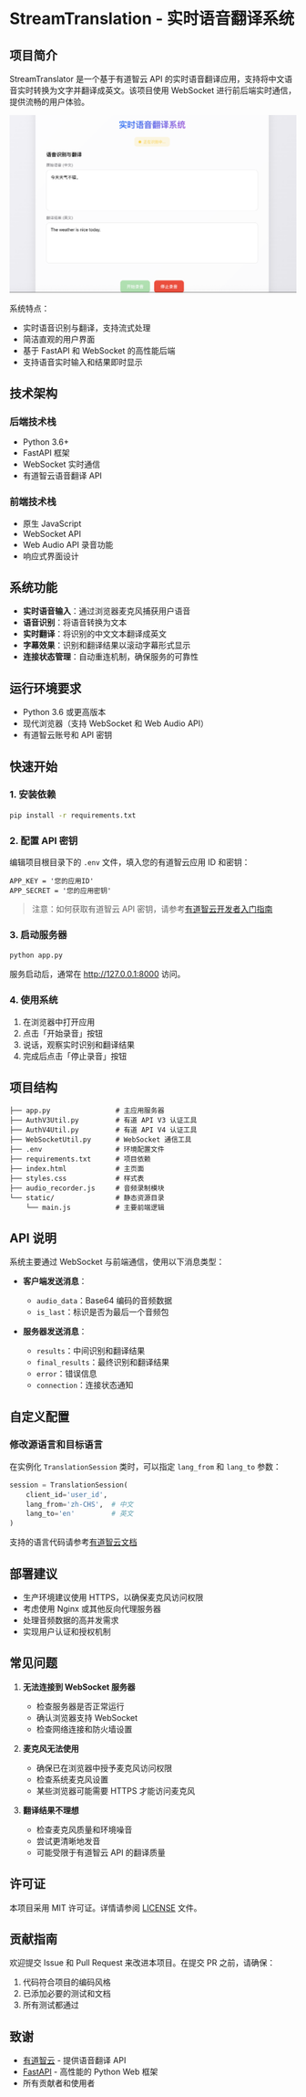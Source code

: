 # StreamTranslation - 实时语音翻译系统

## 项目简介

StreamTranslator 是一个基于有道智云 API 的实时语音翻译应用，支持将中文语音实时转换为文字并翻译成英文。该项目使用 WebSocket 进行前后端实时通信，提供流畅的用户体验。

![实时语音翻译系统界面](example.png)

系统特点：
- 实时语音识别与翻译，支持流式处理
- 简洁直观的用户界面
- 基于 FastAPI 和 WebSocket 的高性能后端
- 支持语音实时输入和结果即时显示

## 技术架构

### 后端技术栈
- Python 3.6+
- FastAPI 框架
- WebSocket 实时通信
- 有道智云语音翻译 API

### 前端技术栈
- 原生 JavaScript
- WebSocket API
- Web Audio API 录音功能
- 响应式界面设计

## 系统功能

- **实时语音输入**：通过浏览器麦克风捕获用户语音
- **语音识别**：将语音转换为文本
- **实时翻译**：将识别的中文文本翻译成英文
- **字幕效果**：识别和翻译结果以滚动字幕形式显示
- **连接状态管理**：自动重连机制，确保服务的可靠性

## 运行环境要求

- Python 3.6 或更高版本
- 现代浏览器（支持 WebSocket 和 Web Audio API）
- 有道智云账号和 API 密钥

## 快速开始

### 1. 安装依赖

```bash
pip install -r requirements.txt
```

### 2. 配置 API 密钥

编辑项目根目录下的 `.env` 文件，填入您的有道智云应用 ID 和密钥：

```
APP_KEY = '您的应用ID'
APP_SECRET = '您的应用密钥'
```

> 注意：如何获取有道智云 API 密钥，请参考[有道智云开发者入门指南](https://ai.youdao.com/doc.s#guide)

### 3. 启动服务器

```bash
python app.py
```

服务启动后，通常在 http://127.0.0.1:8000 访问。

### 4. 使用系统

1. 在浏览器中打开应用
2. 点击「开始录音」按钮
3. 说话，观察实时识别和翻译结果
4. 完成后点击「停止录音」按钮

## 项目结构

```
├── app.py                # 主应用服务器
├── AuthV3Util.py         # 有道 API V3 认证工具
├── AuthV4Util.py         # 有道 API V4 认证工具
├── WebSocketUtil.py      # WebSocket 通信工具
├── .env                  # 环境配置文件
├── requirements.txt      # 项目依赖
├── index.html            # 主页面
├── styles.css            # 样式表
├── audio_recorder.js     # 音频录制模块
└── static/               # 静态资源目录
    └── main.js           # 主要前端逻辑
```

## API 说明

系统主要通过 WebSocket 与前端通信，使用以下消息类型：

- **客户端发送消息**：
  - `audio_data`：Base64 编码的音频数据
  - `is_last`：标识是否为最后一个音频包

- **服务器发送消息**：
  - `results`：中间识别和翻译结果
  - `final_results`：最终识别和翻译结果
  - `error`：错误信息
  - `connection`：连接状态通知

## 自定义配置

### 修改源语言和目标语言

在实例化 `TranslationSession` 类时，可以指定 `lang_from` 和 `lang_to` 参数：

```python
session = TranslationSession(
    client_id='user_id',
    lang_from='zh-CHS',  # 中文
    lang_to='en'         # 英文
)
```

支持的语言代码请参考[有道智云文档](https://ai.youdao.com/)

## 部署建议

- 生产环境建议使用 HTTPS，以确保麦克风访问权限
- 考虑使用 Nginx 或其他反向代理服务器
- 处理音频数据的高并发需求
- 实现用户认证和授权机制

## 常见问题

1. **无法连接到 WebSocket 服务器**
   - 检查服务器是否正常运行
   - 确认浏览器支持 WebSocket
   - 检查网络连接和防火墙设置

2. **麦克风无法使用**
   - 确保已在浏览器中授予麦克风访问权限
   - 检查系统麦克风设置
   - 某些浏览器可能需要 HTTPS 才能访问麦克风

3. **翻译结果不理想**
   - 检查麦克风质量和环境噪音
   - 尝试更清晰地发音
   - 可能受限于有道智云 API 的翻译质量

## 许可证

本项目采用 MIT 许可证。详情请参阅 [LICENSE](LICENSE) 文件。

## 贡献指南

欢迎提交 Issue 和 Pull Request 来改进本项目。在提交 PR 之前，请确保：

1. 代码符合项目的编码风格
2. 已添加必要的测试和文档
3. 所有测试都通过

## 致谢

- [有道智云](https://ai.youdao.com/) - 提供语音翻译 API
- [FastAPI](https://fastapi.tiangolo.com/) - 高性能的 Python Web 框架
- 所有贡献者和使用者
